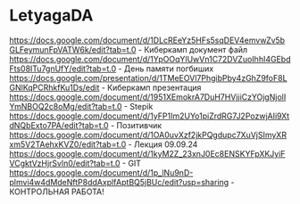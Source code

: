# LetyagaDA
https://docs.google.com/document/d/1DLcREeYz5HFs5sqDEV4emvwZv5bGLFeymunFpVATW6k/edit?tab=t.0 - Киберкамп документ файл
https://docs.google.com/document/d/1YpOOqYlUwVn1C72DVZuoIhhI4GEbdFts08ITu7gnUfY/edit?tab=t.0 - День памяти погбиших
https://docs.google.com/presentation/d/1TMeEOVl7PhgibPby4zGhZ9foF8LGNlKqPCRhkfKu1Ds/edit - Киберкамп презентация
https://docs.google.com/document/d/1951XEmokrA7DuH7HVjjiCzYOjgNjolIYmNBOQ2c8oMg/edit?tab=t.0 - Stepik 
https://docs.google.com/document/d/1yFP1Im2UYo1piZrdRG7J2PozwjAIi9XtdNQbExto7PA/edit?tab=t.0 - Позитивчик
https://docs.google.com/document/d/1OA0uvXzf2jkPQgdupc7XuVjSImyXRxm5V2TAehxKVZ0/edit?tab=t.0 - Лекция 09.09.24
https://docs.google.com/document/d/1kyM2Z_23xnJ0Ec8ENSKYFpXKJyiFVCgktVzHjrSvln0/edit?tab=t.0 - GIT
https://docs.google.com/document/d/1p_lNu9nD-plmvi4w4dMdeNftP8ddAxplfAptBQ5jBUc/edit?usp=sharing - КОНТРОЛЬНАЯ РАБОТА!
